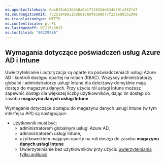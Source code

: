 ```yaml
---
ms.openlocfilehash: 6ec8f8a613d3b0a0b17f2615de634e70fa282fd7
ms.sourcegitcommit: 7c251948811b8b817e9fe590b77f23aed95b2d4e
ms.translationtype: MTE75
ms.contentlocale: pl-PL
ms.lasthandoff: 07/15/2019
ms.locfileid: "68229286"
---
```

<!-- This include is part of the Intune Data Warehouse documentation. -->

## <a name="azure-ad-and-intune-credential-requirements"></a>Wymagania dotyczące poświadczeń usług Azure AD i Intune

Uwierzytelnianie i autoryzacja są oparte na poświadczeniach usługi Azure AD i kontroli dostępu opartej na rolach (RBAC). Wszyscy administratorzy globalni i administratorzy usługi Intune dla dzierżawy domyślnie mają dostęp do magazynu danych. Przy użyciu ról usługi Intune możesz zapewnić dostęp dla większej liczby użytkowników, dając im dostęp do zasobu **magazynu danych usługi Intune**.

Wymagania dotyczące dostępu do magazynu danych usługi Intune (w tym interfejsu API) są następujące:

- Użytkownik musi być:
  - administratorem globalnym usługi Azure AD,
  - administratorem usługi Intune,
  - użytkownikiem mającym oparty na roli dostęp do zasobu **magazynu danych usługi Intune**
  - Uwierzytelnianie bez użytkowników przy użyciu [uwierzytelniania tylko aplikacji](../data-warehouse-app-only-auth.md) 

